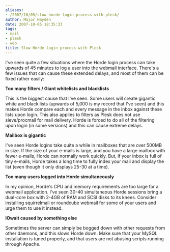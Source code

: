 ```yaml
---
aliases:
- /2007/10/05/slow-horde-login-process-with-plesk/
author: Major Hayden
date: 2007-10-05 18:35:33
tags:
- mail
- plesk
- web
title: Slow Horde login process with Plesk
---
```


I've seen quite a few situations where the Horde login process can take upwards of 45 minutes to log a user into the webmail interface. There's a few issues that can cause these extended delays, and most of them can be fixed rather easily:

**Too many filters / Giant whitelists and blacklists**

This is the biggest cause that I've seen. Some users will create gigantic white and black lists (upwards of 5,000 is my record that I've seen) and this makes Horde compare each and every message in the inbox against these lists upon login. This also applies to filters as Plesk does not use sieve/procmail for mail delivery. Horde is forced to do all of the filtering upon login (in some versions) and this can cause extreme delays.

**Mailbox is gigantic**

I've seen Horde logins take quite a while in mailboxes that are over 500MB in size. If the size of your e-mails is large, and you have a large mailbox with fewer e-mails, Horde can normally work quickly. But, if your inbox is full of tiny e-mails, Horde takes a long time to fully index your mail and display the list (even though it only displays 25-30 at a time).

**Too many users logged into Horde simultaneously**

In my opinion, Horde's CPU and memory requirements are too large for a webmail application. I've seen 30-40 simultaneous Horde sessions bring a dual-core box with 2-4GB of RAM and SCSI disks to its knees. Consider installing squirrelmail or roundcube webmail for some of your users and urge them to use it instead.

**IOwait caused by something else**

Sometimes the server can simply be bogged down with other requests from other daemons, and this slows Horde down. Make sure that your MySQL installation is tuned properly, and that users are not abusing scripts running through Apache.